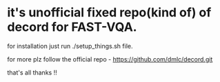  # it's unofficial fixed repo(kind of) of decord for FAST-VQA.
 for installation just run ./setup_things.sh file.

 for more plz follow the official repo - https://github.com/dmlc/decord.git

 that's all thanks !!
